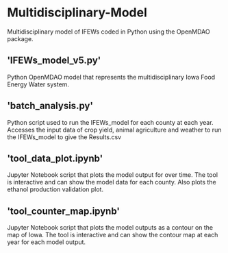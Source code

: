 # Multidisciplinary-Model
Multidisciplinary model of IFEWs coded in Python using the OpenMDAO package.

## 'IFEWs_model_v5.py'
Python OpenMDAO model that represents the multidisciplinary Iowa Food Energy Water system.

## 'batch_analysis.py'
Python script used to run the IFEWs_model for each county at each year. Accesses the input data of crop yield, animal agriculture and weather to run the IFEWs_model to give the Results.csv

## 'tool_data_plot.ipynb'
Jupyter Notebook script that plots the model output for over time. The tool is interactive and can show the model data for each county. Also plots the ethanol production validation plot.

## 'tool_counter_map.ipynb'
Jupyter Notebook script that plots the model outputs as a contour on the map of Iowa. The tool is interactive and can show the contour map at each year for each model output.
